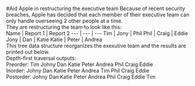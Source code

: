 #Aid Apple in restructuring the executive team
Because of recent security breaches, Apple has decided that each member of their executive team can only handle overseeing 2 other people at a time.
<br/>
They are restructuring the team to look like this:
<br/>
Name | Report 1 | Report 2
--- | --- | ---
Tim | Jony | Phil
Phil | Craig | Eddie
Jony | Dan | Katie
Katie | Peter | Andrea
<br/>
This tree data structure reorganizes the exexutive team and the results are printed out below.
<br/>
Depth-first traversal outputs:
<br/>
Preorder: Tim Johny Dan Katie Peter Andrea Phil Craig Eddie
<br/>
Inorder: Johny Dan Katie Peter Andrea Tim Phil Craig Eddie
<br/>
Postorder: Johny Dan Katie Peter Andrea Phil Craig Eddie Tim
